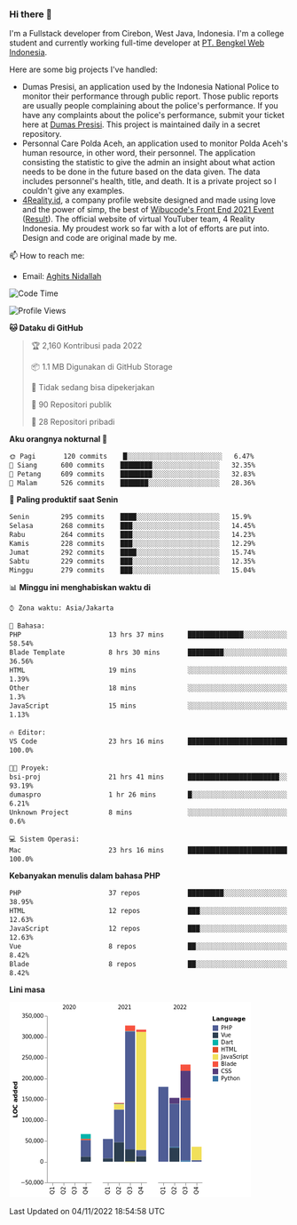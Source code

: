 ### Hi there 👋
I'm a Fullstack developer from Cirebon, West Java, Indonesia. I'm a college student and currently working full-time developer at [PT. Bengkel Web Indonesia](https://github.com/PT-Bengkel-Web-Indonesia).

Here are some big projects I've handled:
- Dumas Presisi, an application used by the Indonesia National Police to monitor their performance through public report. Those public reports are usually people complaining about the police's performance. If you have any complaints about the police's performance, submit your ticket here at [Dumas Presisi](https://dumaspresisi.polri.go.id/dumaspro). This project is maintained daily in a secret repository.
- Personnal Care Polda Aceh, an application used to monitor Polda Aceh's human resource, in other word, their personnel. The application consisting the statistic to give the admin an insight about what action needs to be done in the future based on the data given. The data includes personnel's health, title, and death. It is a private project so I couldn't give any examples.
- [4Reality.id](https://4reality.id), a company profile website designed and made using love and the power of simp, the best of [Wibucode's Front End 2021 Event](https://github.com/wibucode02/submision-event-frontend-2021) ([Result](https://github.com/wibucode02/top-5-pemenang-event-front-end-wibucode-2021)). The official website of virtual YouTuber team, 4 Reality Indonesia. My proudest work so far with a lot of efforts are put into. Design and code are original made by me.

📫 How to reach me:
- Email: [Aghits Nidallah](mailto:yourlovelydev@gmail.com)

<!--START_SECTION:waka-->
![Code Time](http://img.shields.io/badge/Code%20Time-1%2C838%20hrs%2044%20mins-blue)

![Profile Views](http://img.shields.io/badge/Profil%20dilihat-0-blue)

**🐱 Dataku di GitHub** 

> 🏆 2,160 Kontribusi pada 2022
 > 
> 📦 1.1 MB Digunakan di GitHub Storage 
 > 
> 🚫 Tidak sedang bisa dipekerjakan
 > 
> 📜 90 Repositori publik 
 > 
> 🔑 28 Repositori pribadi  
 > 
**Aku orangnya nokturnal 🦉** 

```text
🌞 Pagi       120 commits    █░░░░░░░░░░░░░░░░░░░░░░░░   6.47% 
🌆 Siang      600 commits    ████████░░░░░░░░░░░░░░░░░   32.35% 
🌃 Petang     609 commits    ████████░░░░░░░░░░░░░░░░░   32.83% 
🌙 Malam      526 commits    ███████░░░░░░░░░░░░░░░░░░   28.36%

```
📅 **Paling produktif saat Senin** 

```text
Senin        295 commits    ████░░░░░░░░░░░░░░░░░░░░░   15.9% 
Selasa       268 commits    ███░░░░░░░░░░░░░░░░░░░░░░   14.45% 
Rabu         264 commits    ███░░░░░░░░░░░░░░░░░░░░░░   14.23% 
Kamis        228 commits    ███░░░░░░░░░░░░░░░░░░░░░░   12.29% 
Jumat        292 commits    ████░░░░░░░░░░░░░░░░░░░░░   15.74% 
Sabtu        229 commits    ███░░░░░░░░░░░░░░░░░░░░░░   12.35% 
Minggu       279 commits    ███░░░░░░░░░░░░░░░░░░░░░░   15.04%

```


📊 **Minggu ini menghabiskan waktu di** 

```text
⌚︎ Zona waktu: Asia/Jakarta

💬 Bahasa: 
PHP                      13 hrs 37 mins      ██████████████░░░░░░░░░░░   58.54% 
Blade Template           8 hrs 30 mins       █████████░░░░░░░░░░░░░░░░   36.56% 
HTML                     19 mins             ░░░░░░░░░░░░░░░░░░░░░░░░░   1.39% 
Other                    18 mins             ░░░░░░░░░░░░░░░░░░░░░░░░░   1.3% 
JavaScript               15 mins             ░░░░░░░░░░░░░░░░░░░░░░░░░   1.13%

🔥 Editor: 
VS Code                  23 hrs 16 mins      █████████████████████████   100.0%

🐱‍💻 Proyek: 
bsi-proj                 21 hrs 41 mins      ███████████████████████░░   93.19% 
dumaspro                 1 hr 26 mins        █░░░░░░░░░░░░░░░░░░░░░░░░   6.21% 
Unknown Project          8 mins              ░░░░░░░░░░░░░░░░░░░░░░░░░   0.6%

💻 Sistem Operasi: 
Mac                      23 hrs 16 mins      █████████████████████████   100.0%

```

**Kebanyakan menulis dalam bahasa PHP** 

```text
PHP                      37 repos            █████████░░░░░░░░░░░░░░░░   38.95% 
HTML                     12 repos            ███░░░░░░░░░░░░░░░░░░░░░░   12.63% 
JavaScript               12 repos            ███░░░░░░░░░░░░░░░░░░░░░░   12.63% 
Vue                      8 repos             ██░░░░░░░░░░░░░░░░░░░░░░░   8.42% 
Blade                    8 repos             ██░░░░░░░░░░░░░░░░░░░░░░░   8.42%

```


**Lini masa**

![Chart not found](https://raw.githubusercontent.com/NikarashiHatsu/NikarashiHatsu/master/charts/bar_graph.png) 


 Last Updated on 04/11/2022 18:54:58 UTC
<!--END_SECTION:waka-->
